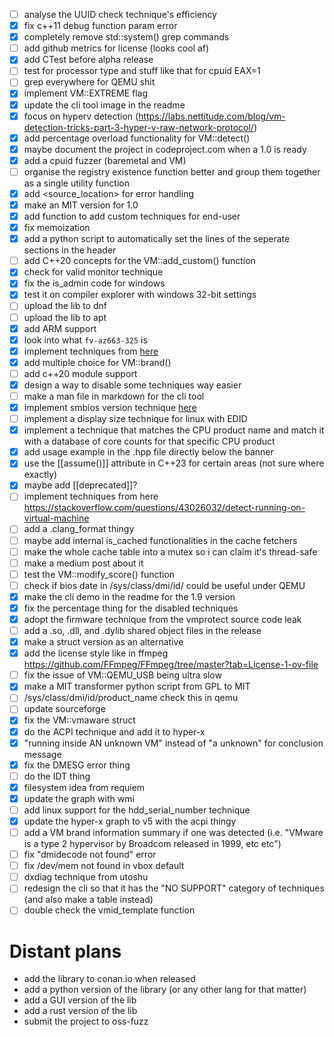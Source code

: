 - [ ] analyse the UUID check technique's efficiency
- [X] fix c++11 debug function param error
- [X] completely remove std::system() grep commands
- [ ] add github metrics for license (looks cool af)
- [X] add CTest before alpha release
- [ ] test for processor type and stuff like that for cpuid EAX=1
- [ ] grep everywhere for QEMU shit
- [X] implement VM::EXTREME flag
- [X] update the cli tool image in the readme
- [X] focus on hyperv detection (https://labs.nettitude.com/blog/vm-detection-tricks-part-3-hyper-v-raw-network-protocol/)
- [X] add percentage overload functionality for VM::detect()
- [X] maybe document the project in codeproject.com when a 1.0 is ready
- [X] add a cpuid fuzzer (baremetal and VM)
- [ ] organise the registry existence function better and group them together as a single utility function
- [X] add <source_location> for error handling
- [X] make an MIT version for 1.0
- [X] add function to add custom techniques for end-user
- [X] fix memoization
- [X] add a python script to automatically set the lines of the seperate sections in the header
- [ ] add C++20 concepts for the VM::add_custom() function
- [X] check for valid monitor technique
- [X] fix the is_admin code for windows
- [X] test it on compiler explorer with windows 32-bit settings
- [ ] upload the lib to dnf 
- [ ] upload the lib to apt 
- [X] add ARM support
- [X] look into what `fv-az663-325` is
- [X] implement techniques from [here](https://labs.nettitude.com/blog/vm-detection-tricks-part-3-hyper-v-raw-network-protocol/)
- [X] add multiple choice for VM::brand()
- [ ] add c++20 module support 
- [X] design a way to disable some techniques way easier
- [ ] make a man file in markdown for the cli tool
- [X] implement smbios version technique [here](https://github.com/Print3M/Anti-VM/blob/eb524ed89e783b36c149acc450b2350d4198b06b/detectors.cpp#L88)
- [ ] implement a display size technique for linux with EDID 
- [X] implement a technique that matches the CPU product name and match it with a database of core counts for that specific CPU product
- [X] add usage example in the .hpp file directly below the banner
- [X] use the [[assume()]] attribute in C++23 for certain areas (not sure where exactly) 
- [X] maybe add [[deprecated]]?
- [ ] implement techniques from here https://stackoverflow.com/questions/43026032/detect-running-on-virtual-machine
- [ ] add a .clang_format thingy
- [ ] maybe add internal is_cached functionalities in the cache fetchers
- [ ] make the whole cache table into a mutex so i can claim it's thread-safe
- [ ] make a medium post about it
- [ ] test the VM::modify_score() function
- [ ] check if bios date in /sys/class/dmi/id/ could be useful under QEMU
- [X] make the cli demo in the readme for the 1.9 version
- [X] fix the percentage thing for the disabled techniques
- [X] adopt the firmware technique from the vmprotect source code leak
- [ ] add a .so, .dll, and .dylib shared object files in the release 
- [X] make a struct version as an alternative
- [X] add the license style like in ffmpeg https://github.com/FFmpeg/FFmpeg/tree/master?tab=License-1-ov-file
- [ ] fix the issue of VM::QEMU_USB being ultra slow
- [X] make a MIT transformer python script from GPL to MIT
- [ ] /sys/class/dmi/id/product_name check this in qemu
- [ ] update sourceforge
- [X] fix the VM::vmaware struct
- [X] do the ACPI technique and add it to hyper-x
- [X] "running inside AN unknown VM" instead of "a unknown" for conclusion message
- [X] fix the DMESG error thing
- [ ] do the IDT thing
- [X] filesystem idea from requiem
- [X] update the graph with wmi 
- [ ] add linux support for the hdd_serial_number technique
- [X] update the hyper-x graph to v5 with the acpi thingy
- [ ] add a VM brand information summary if one was detected (i.e. "VMware is a type 2 hypervisor by Broadcom released in 1999, etc etc")
- [ ] fix "dmidecode not found" error
- [ ] fix /dev/mem not found in vbox default
- [ ] dxdiag technique from utoshu
- [ ] redesign the cli so that it has the "NO SUPPORT" category of techniques (and also make a table instead)
- [ ] double check the vmid_template function

# Distant plans
- add the library to conan.io when released
- add a python version of the library (or any other lang for that matter)
- add a GUI version of the lib
- add a rust version of the lib
- submit the project to oss-fuzz 
